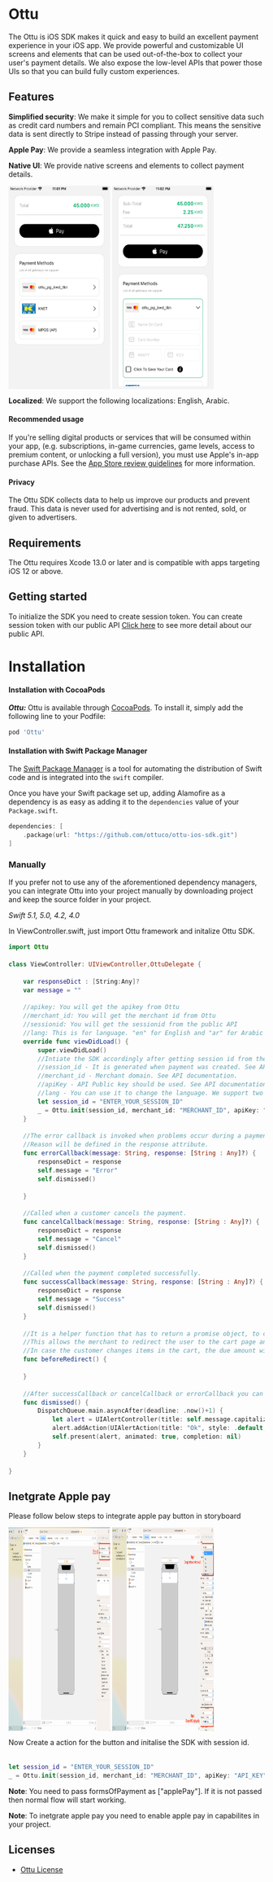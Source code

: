 # Ottu

The Ottu is iOS SDK makes it quick and easy to build an excellent payment experience in your iOS app. We provide powerful and customizable UI screens and elements that can be used out-of-the-box to collect your user's payment details. We also expose the low-level APIs that power those UIs so that you can build fully custom experiences.

## Features

**Simplified security**: We make it simple for you to collect sensitive data such as credit card numbers and remain PCI compliant. This means the sensitive data is sent directly to Stripe instead of passing through your server.

**Apple Pay**: We provide a seamless integration with Apple Pay.

**Native UI**: We provide native screens and elements to collect payment details.

<p float="left">
<img src="https://github.com/Maninder1991/screens/blob/main/Cardfree.png" alt="PaymentUI" align="center"  width="200" height="400"/>
<img src="https://github.com/Maninder1991/screens/blob/main/WithCardPayment.png" alt="PaymentUI" align="center"  width="200" height="400"/>

**Localized**: We support the following localizations: English, Arabic.

#### Recommended usage

If you're selling digital products or services that will be consumed within your app, (e.g. subscriptions, in-game currencies, game levels, access to premium content, or unlocking a full version), you must use Apple's in-app purchase APIs. See the [App Store review guidelines](https://developer.apple.com/app-store/review/guidelines/#payments) for more information.

#### Privacy

The Ottu SDK collects data to help us improve our products and prevent fraud. This data is never used for advertising and is not rented, sold, or given to advertisers.

## Requirements

The Ottu requires Xcode 13.0 or later and is compatible with apps targeting iOS 12 or above.

## Getting started

To initialize the SDK you need to create session token. 
You can create session token with our public API [Click here](https://docs-ottu.gitbook.io/o/developer/rest-api/authentication#public-key) to see more detail about our public API.
    
Installation
==========================

#### Installation with CocoaPods

***Ottu:*** Ottu is available through [CocoaPods](http://cocoapods.org). To install
it, simply add the following line to your Podfile:

```ruby
pod 'Ottu'
```

#### Installation with Swift Package Manager

The [Swift Package Manager](https://swift.org/package-manager/) is a tool for automating the distribution of Swift code and is integrated into the `swift` compiler. 

Once you have your Swift package set up, adding Alamofire as a dependency is as easy as adding it to the `dependencies` value of your `Package.swift`.

```swift
dependencies: [
    .package(url: "https://github.com/ottuco/ottu-ios-sdk.git")
]
```

### Manually

If you prefer not to use any of the aforementioned dependency managers, you can integrate Ottu into your project manually by downloading project and keep the source folder in your project.


*Swift 5.1, 5.0, 4.2, 4.0*

In ViewController.swift, just import Ottu framework and initalize Ottu SDK.

```swift
import Ottu

class ViewController: UIViewController,OttuDelegate {

    var responseDict : [String:Any]?
    var message = ""
    
    //apikey: You will get the apikey from Ottu
    //merchant_id: You will get the merchant id from Ottu
    //sessionid: You will get the sessionid from the public API
    //lang: This is for language. "en" for English and "ar" for Arabic
    override func viewDidLoad() {
        super.viewDidLoad()
        //Intiate the SDK accordingly after getting session id from the public API documentation.
        //session_id - It is generated when payment was created. See API documentation
        //merchant_id - Merchant domain. See API documentation.
        //apiKey - API Public key should be used. See API documentation.
        //lang - You can use it to change the language. We support two languages english and arabic. You can use "en" for english and "ar" for arabic.        
        let session_id = "ENTER_YOUR_SESSION_ID"
        _ = Ottu.init(session_id, merchant_id: "MERCHANT_ID", apiKey: "API_KEY" ,lang: "ENTER_LANGUAGE_ID_en_or_ar", viewController: self, delegate: self)
    }
    
    //The error callback is invoked when problems occur during a payment.
    //Reason will be defined in the response attribute. 
    func errorCallback(message: String, response: [String : Any]?) {
        responseDict = response
        self.message = "Error"
        self.dismissed()

    }
    
    //Called when a customer cancels the payment.
    func cancelCallback(message: String, response: [String : Any]?) {
        responseDict = response
        self.message = "Cancel"
        self.dismissed()
    }
    
    //Called when the payment completed successfully.
    func successCallback(message: String, response: [String : Any]?) {
        responseDict = response
        self.message = "Success"
        self.dismissed()
    }
    
    //It is a helper function that has to return a promise object, to create the redirect_url.
    //This allows the merchant to redirect the user to the cart page and wait for a while before creating the redirect_url. 
    //In case the customer changes items in the cart, the due amount will be updated accordingly, then the merchant will wait for a while until the customer does not return, then the function returns a promise object, the cart will be frozen and marked as submitted, and the redirect_url will be generated.
    func beforeRedirect() {
        
    }
    
    //After successCallback or cancelCallback or errorCallback you can show alert to the user accordingly.
    func dismissed() {
        DispatchQueue.main.asyncAfter(deadline: .now()+1) {
            let alert = UIAlertController(title: self.message.capitalized, message: "\(String(describing: self.responseDict))", preferredStyle: .alert)
            alert.addAction(UIAlertAction(title: "Ok", style: .default, handler: nil))
            self.present(alert, animated: true, completion: nil)
        }
    }
    
}
```
## Inetgrate Apple pay


Please follow below steps to integrate apple pay button in storyboard
<p float="left">
<img src="step1.png"  alt="ApplePay" align="center"  width="200" height="400"/>
<img src="https://github.com/Maninder1991/screens/blob/main/step2.png"  alt="ApplePay" align="center"  width="200" height="400"/>

Now Create a action for the button and initalise the SDK with session id.

```swift

let session_id = "ENTER_YOUR_SESSION_ID"
_ = Ottu.init(session_id, merchant_id: "MERCHANT_ID", apiKey: "API_KEY" ,lang: "ENTER_LANGUAGE_ID_en_or_ar",formsOfPayment: ["applePay"], viewController: self, delegate: self)

```

**Note**: You need to pass formsOfPayment as ["applePay"]. If it is not passed then normal flow will start working.


**Note**: To inetgrate apple pay you need to enable apple pay in capabilites in your project. 


## Licenses

- [Ottu License](LICENSE)

